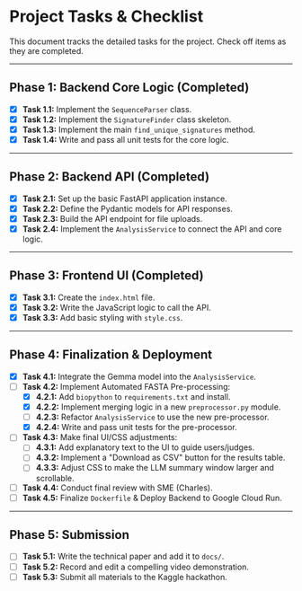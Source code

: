 # Project Tasks & Checklist

This document tracks the detailed tasks for the project. Check off items as they are completed.

---

## Phase 1: Backend Core Logic (Completed)

- [x] **Task 1.1:** Implement the `SequenceParser` class.
- [x] **Task 1.2:** Implement the `SignatureFinder` class skeleton.
- [x] **Task 1.3:** Implement the main `find_unique_signatures` method.
- [x] **Task 1.4:** Write and pass all unit tests for the core logic.

---

## Phase 2: Backend API (Completed)

- [x] **Task 2.1:** Set up the basic FastAPI application instance.
- [x] **Task 2.2:** Define the Pydantic models for API responses.
- [x] **Task 2.3:** Build the API endpoint for file uploads.
- [x] **Task 2.4:** Implement the `AnalysisService` to connect the API and core logic.

---

## Phase 3: Frontend UI (Completed)

- [x] **Task 3.1:** Create the `index.html` file.
- [x] **Task 3.2:** Write the JavaScript logic to call the API.
- [x] **Task 3.3:** Add basic styling with `style.css`.

---

## Phase 4: Finalization & Deployment

- [x] **Task 4.1:** Integrate the Gemma model into the `AnalysisService`.
- [ ] **Task 4.2:** Implement Automated FASTA Pre-processing:
    - [x] **4.2.1:** Add `biopython` to `requirements.txt` and install.
    - [x] **4.2.2:** Implement merging logic in a new `preprocessor.py` module.
    - [ ] **4.2.3:** Refactor `AnalysisService` to use the new pre-processor.
    - [x] **4.2.4:** Write and pass unit tests for the pre-processor.
- [ ] **Task 4.3:** Make final UI/CSS adjustments:
    - [ ] **4.3.1:** Add explanatory text to the UI to guide users/judges.
    - [ ] **4.3.2:** Implement a "Download as CSV" button for the results table.
    - [ ] **4.3.3:** Adjust CSS to make the LLM summary window larger and scrollable.
- [ ] **Task 4.4:** Conduct final review with SME (Charles).
- [ ] **Task 4.5:** Finalize `Dockerfile` & Deploy Backend to Google Cloud Run.

---
## Phase 5: Submission

- [ ] **Task 5.1:** Write the technical paper and add it to `docs/`.
- [ ] **Task 5.2:** Record and edit a compelling video demonstration.
- [ ] **Task 5.3:** Submit all materials to the Kaggle hackathon.
